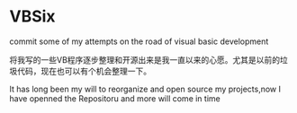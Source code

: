 VBSix
=====

commit some of my attempts on the road of visual basic development

将我写的一些VB程序逐步整理和开源出来是我一直以来的心愿。尤其是以前的垃圾代码，现在也可以有个机会整理一下。

It has long been my will to reorganize and open source my projects,now I have openned the Repositoru and more will come in time
